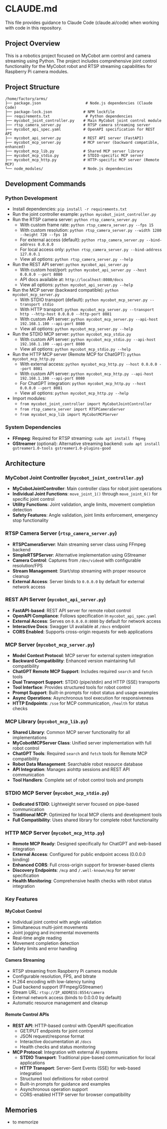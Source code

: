# CLAUDE.md

This file provides guidance to Claude Code (claude.ai/code) when working with code in this repository.

## Project Overview

This is a robotics project focused on MyCobot arm control and camera streaming using Python. The project includes comprehensive joint control functionality for the MyCobot robot and RTSP streaming capabilities for Raspberry Pi camera modules.

## Project Structure

```
/home/factory/arms/
├── package.json                    # Node.js dependencies (Claude Code)
├── package-lock.json              # NPM lockfile
├── requirements.txt                # Python dependencies
├── mycobot_joint_controller.py    # Main MyCobot joint control module
├── rtsp_camera_server.py          # RTSP camera streaming server
├── mycobot_api_spec.yaml          # OpenAPI specification for REST API
├── mycobot_api_server.py          # REST API server (FastAPI)
├── mycobot_mcp_server.py          # MCP server (backward compatible, enhanced)
├── mycobot_mcp_lib.py             # Shared MCP server library
├── mycobot_mcp_stdio.py           # STDIO-specific MCP server
├── mycobot_mcp_http.py            # HTTP-specific MCP server (Remote MCP)
└── node_modules/                  # Node.js dependencies
```

## Development Commands

### Python Development
- Install dependencies: `pip install -r requirements.txt`
- Run the joint controller example: `python mycobot_joint_controller.py`
- Run the RTSP camera server: `python rtsp_camera_server.py`
  - With custom frame rate: `python rtsp_camera_server.py --fps 15`
  - With custom resolution: `python rtsp_camera_server.py --width 1280 --height 720 --fps 10`
  - For external access (default): `python rtsp_camera_server.py --bind-address 0.0.0.0`
  - For local access only: `python rtsp_camera_server.py --bind-address 127.0.0.1`
  - View all options: `python rtsp_camera_server.py --help`
- Run the REST API server: `python mycobot_api_server.py`
  - With custom host/port: `python mycobot_api_server.py --host 0.0.0.0 --port 8080`
  - API docs available at: `http://localhost:8080/docs`
  - View all options: `python mycobot_api_server.py --help`
- Run the MCP server (backward compatible): `python mycobot_mcp_server.py`
  - With STDIO transport (default): `python mycobot_mcp_server.py --transport stdio`
  - With HTTP transport: `python mycobot_mcp_server.py --transport http --http-host 0.0.0.0 --http-port 8081`
  - With custom API server: `python mycobot_mcp_server.py --api-host 192.168.1.100 --api-port 8080`
  - View all options: `python mycobot_mcp_server.py --help`
- Run the STDIO MCP server: `python mycobot_mcp_stdio.py`
  - With custom API server: `python mycobot_mcp_stdio.py --api-host 192.168.1.100 --api-port 8080`
  - View all options: `python mycobot_mcp_stdio.py --help`
- Run the HTTP MCP server (Remote MCP for ChatGPT): `python mycobot_mcp_http.py`
  - With external access: `python mycobot_mcp_http.py --host 0.0.0.0 --port 8081`
  - With custom API server: `python mycobot_mcp_http.py --api-host 192.168.1.100 --api-port 8080`
  - For ChatGPT integration: `python mycobot_mcp_http.py --host 0.0.0.0 --port 8081`
  - View all options: `python mycobot_mcp_http.py --help`
- Import modules:
  - `from mycobot_joint_controller import MyCobotJointController`
  - `from rtsp_camera_server import RTSPCameraServer`
  - `from mycobot_mcp_lib import MyCobotMCPServer`

### System Dependencies
- **FFmpeg**: Required for RTSP streaming: `sudo apt install ffmpeg`
- **GStreamer** (optional): Alternative streaming backend: `sudo apt install gstreamer1.0-tools gstreamer1.0-plugins-good`

## Architecture

### MyCobot Joint Controller (`mycobot_joint_controller.py`)
- **MyCobotJointController**: Main controller class for robot joint operations
- **Individual Joint Functions**: `move_joint_1()` through `move_joint_6()` for specific joint control
- **Utility Functions**: Joint validation, angle limits, movement completion detection
- **Safety Features**: Angle validation, joint limits enforcement, emergency stop functionality

### RTSP Camera Server (`rtsp_camera_server.py`)
- **RTSPCameraServer**: Main streaming server class using FFmpeg backend
- **SimpleRTSPServer**: Alternative implementation using GStreamer
- **Camera Control**: Captures from `/dev/video0` with configurable resolution/FPS
- **Stream Management**: Start/stop streaming with proper resource cleanup
- **External Access**: Server binds to `0.0.0.0` by default for external network access

### REST API Server (`mycobot_api_server.py`)
- **FastAPI-based**: REST API server for remote robot control
- **OpenAPI Compliance**: Follows specification in `mycobot_api_spec.yaml`
- **External Access**: Serves on `0.0.0.0:8080` by default for network access
- **Interactive Docs**: Swagger UI available at `/docs` endpoint
- **CORS Enabled**: Supports cross-origin requests for web applications

### MCP Server (`mycobot_mcp_server.py`)
- **Model Context Protocol**: MCP server for external system integration
- **Backward Compatibility**: Enhanced version maintaining full compatibility
- **ChatGPT Remote MCP Support**: Includes required `search` and `fetch` tools
- **Dual Transport Support**: STDIO (pipe/stdin) and HTTP (SSE) transports
- **Tool Interface**: Provides structured tools for robot control
- **Prompt Support**: Built-in prompts for robot status and usage examples
- **Async Operations**: Asynchronous tool execution for responsiveness
- **HTTP Endpoints**: `/sse` for MCP communication, `/health` for status checks

### MCP Library (`mycobot_mcp_lib.py`)
- **Shared Library**: Common MCP server functionality for all implementations
- **MyCobotMCPServer Class**: Unified server implementation with full robot control
- **ChatGPT Tools**: Required `search` and `fetch` tools for Remote MCP compatibility
- **Robot Data Management**: Searchable robot resource database
- **API Integration**: Manages aiohttp sessions and REST API communication
- **Tool Handlers**: Complete set of robot control tools and prompts

### STDIO MCP Server (`mycobot_mcp_stdio.py`)
- **Dedicated STDIO**: Lightweight server focused on pipe-based communication
- **Traditional MCP**: Optimized for local MCP clients and development tools
- **Full Compatibility**: Uses shared library for complete robot functionality

### HTTP MCP Server (`mycobot_mcp_http.py`)
- **Remote MCP Ready**: Designed specifically for ChatGPT and web-based integration
- **External Access**: Configured for public endpoint access (0.0.0.0 binding)
- **Enhanced CORS**: Full cross-origin support for browser-based clients
- **Discovery Endpoints**: `/mcp` and `/.well-known/mcp` for server specification
- **Health Monitoring**: Comprehensive health checks with robot status integration

### Key Features

#### MyCobot Control
- Individual joint control with angle validation
- Simultaneous multi-joint movements
- Joint jogging and incremental movements
- Real-time angle reading
- Movement completion detection
- Safety limits and error handling

#### Camera Streaming
- RTSP streaming from Raspberry Pi camera module
- Configurable resolution, FPS, and bitrate
- H.264 encoding with low-latency tuning
- Dual backend support (FFmpeg/GStreamer)
- Stream URL: `rtsp://IP_ADDRESS:8554/camera`
- External network access (binds to 0.0.0.0 by default)
- Automatic resource management and cleanup

#### Remote Control APIs
- **REST API**: HTTP-based control with OpenAPI specification
  - GET/PUT endpoints for joint control
  - JSON request/response format
  - Interactive documentation at `/docs`
  - Health checks and status monitoring
- **MCP Protocol**: Integration with external AI systems
  - **STDIO Transport**: Traditional pipe-based communication for local applications
  - **HTTP Transport**: Server-Sent Events (SSE) for web-based integration
  - Structured tool definitions for robot control
  - Built-in prompts for guidance and examples
  - Asynchronous operation support
  - CORS-enabled HTTP server for browser compatibility

## Memories
- to memorize